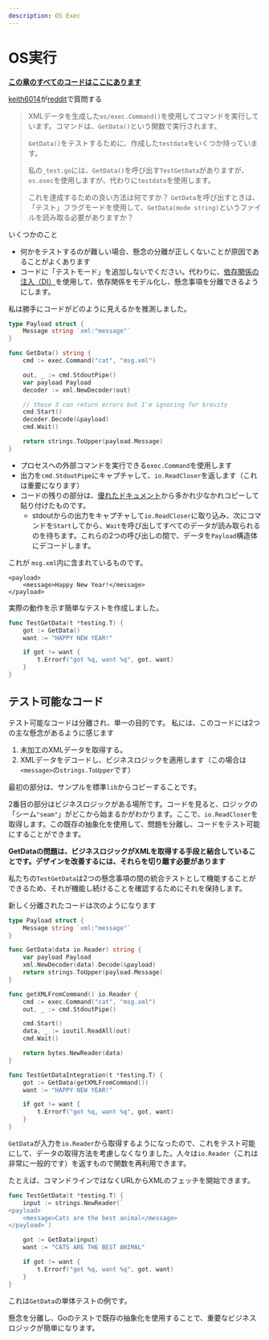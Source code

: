 ```yaml
---
description: OS Exec
---
```


# OS実行

[**この章のすべてのコードはここにあります**](https://github.com/andmorefine/learn-go-with-tests/tree/master/q-and-a/os-exec)

[keith6014](https://www.reddit.com/user/keith6014)が[reddit](https://www.reddit.com/r/golang/comments/aaz8ji/testdata_and_function_setup_help/)で質問する

> XMLデータを生成した`os/exec.Command()`を使用してコマンドを実行しています。コマンドは、`GetData()`という関数で実行されます。
>
> `GetData()`をテストするために、作成した`testdata`をいくつか持っています。
>
> 私の`_test.go`には、`GetData()`を呼び出す`TestGetData`がありますが、`os.exec`を使用しますが、代わりに`testdata`を使用します。
>
> これを達成するための良い方法は何ですか？ `GetData`を呼び出すときは、「テスト」フラグモードを使用して、`GetData(mode string)`というファイルを読み取る必要がありますか？

いくつかのこと

* 何かをテストするのが難しい場合、懸念の分離が正しくないことが原因であることがよくあります
* コードに「テストモード」を追加しないでください。代わりに、[依存関係の注入（DI）](../go-fundamentals/dependency-injection.md)を使用して、依存関係をモデル化し、懸念事項を分離できるようにします。

私は勝手にコードがどのように見えるかを推測しました。

```go
type Payload struct {
    Message string `xml:"message"`
}

func GetData() string {
    cmd := exec.Command("cat", "msg.xml")

    out, _ := cmd.StdoutPipe()
    var payload Payload
    decoder := xml.NewDecoder(out)

    // these 3 can return errors but I'm ignoring for brevity
    cmd.Start()
    decoder.Decode(&payload)
    cmd.Wait()

    return strings.ToUpper(payload.Message)
}
```

* プロセスへの外部コマンドを実行できる`exec.Command`を使用します
* 出力を`cmd.StdoutPipe`にキャプチャして、`io.ReadCloser`を返します（これは重要になります）
* コードの残りの部分は、[優れたドキュメント](https://golang.org/pkg/os/exec/#example_Cmd_StdoutPipe)から多かれ少なかれコピーして貼り付けたものです。
  * stdoutからの出力をキャプチャして`io.ReadCloser`に取り込み、次にコマンドを`Start`してから、`Wait`を呼び出してすべてのデータが読み取られるのを待ちます。これらの2つの呼び出しの間で、データを`Payload`構造体にデコードします。

これが `msg.xml`内に含まれているものです。

```markup
<payload>
    <message>Happy New Year!</message>
</payload>
```

実際の動作を示す簡単なテストを作成しました。

```go
func TestGetData(t *testing.T) {
    got := GetData()
    want := "HAPPY NEW YEAR!"

    if got != want {
        t.Errorf("got %q, want %q", got, want)
    }
}
```

## テスト可能なコード

テスト可能なコードは分離され、単一の目的です。
私には、このコードには2つの主な懸念があるように感じます

1. 未加工のXMLデータを取得する。
2. XMLデータをデコードし、ビジネスロジックを適用します（この場合は`<message>`の`strings.ToUpper`です）

最初の部分は、サンプルを標準`lib`からコピーすることです。

2番目の部分はビジネスロジックがある場所です。コードを見ると、ロジックの「シーム`"seam"`」がどこから始まるかがわかります。ここで、`io.ReadCloser`を取得します。この既存の抽象化を使用して、問題を分離し、コードをテスト可能にすることができます。

**GetDataの問題は、ビジネスロジックがXMLを取得する手段と結合していることです。デザインを改善するには、それらを切り離す必要があります**

私たちの`TestGetData`は2つの懸念事項の間の統合テストとして機能することができるため、それが機能し続けることを確認するためにそれを保持します。

新しく分離されたコードは次のようになります

```go
type Payload struct {
    Message string `xml:"message"`
}

func GetData(data io.Reader) string {
    var payload Payload
    xml.NewDecoder(data).Decode(&payload)
    return strings.ToUpper(payload.Message)
}

func getXMLFromCommand() io.Reader {
    cmd := exec.Command("cat", "msg.xml")
    out, _ := cmd.StdoutPipe()

    cmd.Start()
    data, _ := ioutil.ReadAll(out)
    cmd.Wait()

    return bytes.NewReader(data)
}

func TestGetDataIntegration(t *testing.T) {
    got := GetData(getXMLFromCommand())
    want := "HAPPY NEW YEAR!"

    if got != want {
        t.Errorf("got %q, want %q", got, want)
    }
}
```

`GetData`が入力を`io.Reader`から取得するようになったので、これをテスト可能にして、データの取得方法を考慮しなくなりました。人々は`io.Reader`（これは非常に一般的です）を返すもので関数を再利用できます。

たとえば、コマンドラインではなくURLからXMLのフェッチを開始できます。

```go
func TestGetData(t *testing.T) {
    input := strings.NewReader(`
<payload>
    <message>Cats are the best animal</message>
</payload>`)

    got := GetData(input)
    want := "CATS ARE THE BEST ANIMAL"

    if got != want {
        t.Errorf("got %q, want %q", got, want)
    }
}
```

これは`GetData`の単体テストの例です。

懸念を分離し、Goのテストで既存の抽象化を使用することで、重要なビジネスロジックが簡単になります。
